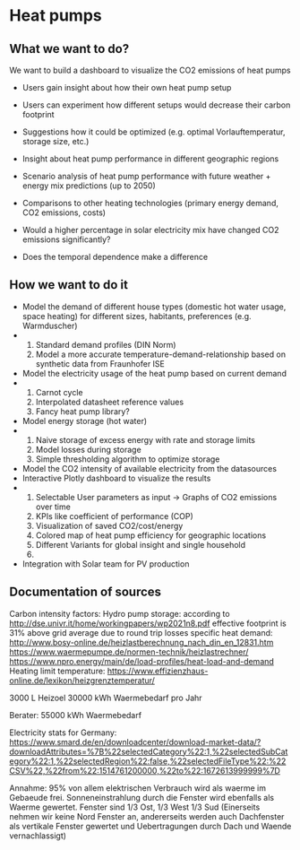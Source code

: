 # Heat pumps

## What we want to do?

We want to build a dashboard to visualize the CO2 emissions of heat pumps

- Users gain insight about how their own heat pump setup
- Users can experiment how different setups would decrease their carbon footprint
- Suggestions how it could be optimized (e.g. optimal Vorlauftemperatur, storage size, etc.)
- Insight about heat pump performance in different geographic regions
- Scenario analysis of heat pump performance with future weather + energy mix predictions (up to 2050)
- Comparisons to other heating technologies (primary energy demand, CO2 emissions, costs)

- Would a higher percentage in solar electricity mix have changed CO2 emissions significantly?
- Does the temporal dependence make a difference

## How we want to do it

- Model the demand of different house types (domestic hot water usage, space heating) for different sizes, habitants, preferences (e.g. Warmduscher)
- 1. Standard demand profiles (DIN Norm)
  2. Model a more accurate temperature-demand-relationship based on synthetic data from Fraunhofer ISE
- Model the electricity usage of the heat pump based on current demand
- 1. Carnot cycle
  2. Interpolated datasheet reference values
  3. Fancy heat pump library?
- Model energy storage (hot water)
- 1. Naive storage of excess energy with rate and storage limits
  2. Model losses during storage
  3. Simple thresholding algorithm to optimize storage
- Model the CO2 intensity of available electricity from the datasources
- Interactive Plotly dashboard to visualize the results
- 1. Selectable User parameters as input -> Graphs of CO2 emissions over time
  2. KPIs like coefficient of performance (COP) 
  2. Visualization of saved CO2/cost/energy
  3. Colored map of heat pump efficiency for geographic locations
  4. Different Variants for global insight and single household
  5. 
- Integration with Solar team for PV production

## Documentation of sources
Carbon intensity factors:
Hydro pump storage: according to http://dse.univr.it/home/workingpapers/wp2021n8.pdf effective footprint is 31% above grid average due to round trip losses
specific heat demand:   http://www.bosy-online.de/heizlastberechnung_nach_din_en_12831.htm
                        https://www.waermepumpe.de/normen-technik/heizlastrechner/
                        https://www.npro.energy/main/de/load-profiles/heat-load-and-demand
Heating limit temperature: https://www.effizienzhaus-online.de/lexikon/heizgrenztemperatur/


3000 L Heizoel
30000 kWh Waermebedarf pro Jahr

Berater: 55000 kWh Waermebedarf


Electricity stats for Germany: https://www.smard.de/en/downloadcenter/download-market-data/?downloadAttributes=%7B%22selectedCategory%22:1,%22selectedSubCategory%22:1,%22selectedRegion%22:false,%22selectedFileType%22:%22CSV%22,%22from%22:1514761200000,%22to%22:1672613999999%7D


Annahme: 95% von allem elektrischen Verbrauch wird als waerme im Gebaeude frei.
Sonneneinstrahlung durch die Fenster wird ebenfalls als Waerme gewertet. Fenster sind 1/3 Ost, 1/3 West 1/3 Sud (Einerseits nehmen wir keine Nord Fenster an, andererseits werden auch Dachfenster als vertikale Fenster gewertet und Uebertragungen durch Dach und Waende vernachlassigt)
 